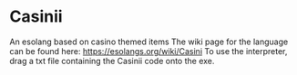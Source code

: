 # Casinii
An esolang based on casino themed items
The wiki page for the language can be found here: https://esolangs.org/wiki/Casini
To use the interpreter, drag a txt file containing the Casinii code onto the exe.
